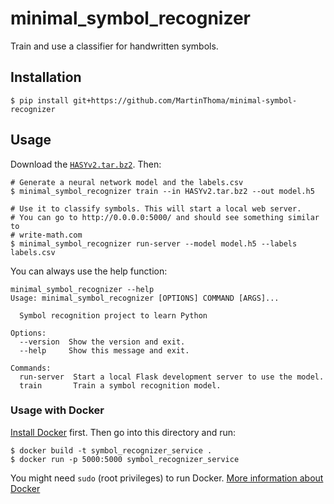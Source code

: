 # minimal_symbol_recognizer

Train and use a classifier for handwritten symbols.

## Installation

```
$ pip install git+https://github.com/MartinThoma/minimal-symbol-recognizer
```

## Usage

Download the [`HASYv2.tar.bz2`](https://zenodo.org/record/259444). Then:

```
# Generate a neural network model and the labels.csv
$ minimal_symbol_recognizer train --in HASYv2.tar.bz2 --out model.h5

# Use it to classify symbols. This will start a local web server.
# You can go to http://0.0.0.0:5000/ and should see something similar to
# write-math.com
$ minimal_symbol_recognizer run-server --model model.h5 --labels labels.csv
```

You can always use the help function:

```
minimal_symbol_recognizer --help
Usage: minimal_symbol_recognizer [OPTIONS] COMMAND [ARGS]...

  Symbol recognition project to learn Python

Options:
  --version  Show the version and exit.
  --help     Show this message and exit.

Commands:
  run-server  Start a local Flask development server to use the model.
  train       Train a symbol recognition model.
```

### Usage with Docker

[Install Docker](https://docs.docker.com/get-docker/) first. Then go into this directory and
run:

```
$ docker build -t symbol_recognizer_service .
$ docker run -p 5000:5000 symbol_recognizer_service
```

You might need `sudo` (root privileges) to run Docker. [More information about Docker](https://martin-thoma.com/docker/)
